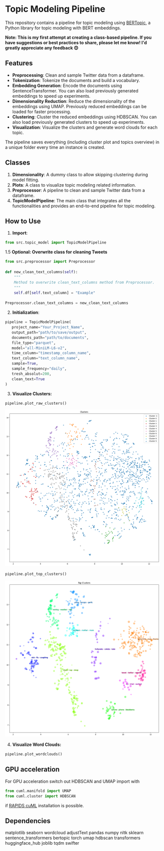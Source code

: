 # Topic Modeling Pipeline

This repository contains a pipeline for topic modeling using [BERTopic](https://github.com/MaartenGr/BERTopic), a Python library for topic modeling with BERT embeddings.


**Note: This is my first attempt at creating a class-based pipeline. If you have suggestions or best practices to share, please let me know! I'd greatly appreciate any feedback 😊**

## Features

- **Preprocessing**: Clean and sample Twitter data from a dataframe.
- **Tokenization**: Tokenize the documents and build a vocabulary.
- **Embedding Generation**: Encode the documents using SentenceTransformer. You can also load previously generated embeddings to speed up experiments.
- **Dimensionality Reduction**: Reduce the dimensionality of the embeddings using UMAP. Previously reduced embeddings can be loaded for faster processing.
- **Clustering**: Cluster the reduced embeddings using HDBSCAN. You can also load previously generated clusters to speed up experiments.
- **Visualization**: Visualize the clusters and generate word clouds for each topic.


The pipeline saves everything (including cluster plot and topics overview) in a unique folder every time an instance is created.



## Classes

1. **Dimensionality**: A dummy class to allow skipping clustering during model fitting.
2. **Plots**: A class to visualize topic modeling related information.
3. **Preprocessor**: A pipeline to clean and sample Twitter data from a dataframe.
4. **TopicModelPipeline**: The main class that integrates all the functionalities and provides an end-to-end pipeline for topic modeling.

## How to Use

1. **Import**:
 ```python
 from src.topic_model import TopicModelPipeline
```

1.5 **Optional: Overwrite class for cleaning Tweets**
```python
from src.preprocessor import Preprocessor

def new_clean_text_columns(self):
    """
    Method to overwrite clean_text_columns method from Preprocessor.
    """
    self.df[self.text_column] = "Example"
    
Preprocessor.clean_text_columns = new_clean_text_columns
```


2. **Initialization**:
```python
pipeline = TopicModelPipeline(
   project_name="Your_Project_Name",
   output_path="path/to/save/output",
   documents_path="path/to/documents",
   file_type="parquet",
   model="all-MiniLM-L6-v2",
   time_column="timestamp_column_name",
   text_column="text_column_name",
   sample=True,
   sample_frequency="daily",
   tresh_absolut=200,
   clean_text=True
)
```

3. **Visualize Clusters:**
 ```python
 pipeline.plot_raw_clusters()
```
![raw](https://github.com/juste97/topic-modeling-pipeline/blob/main/data/plots/raw_clusters.png?raw=true)


 ```python
 pipeline.plot_top_clusters()
```
![top](https://github.com/juste97/topic-modeling-pipeline/blob/main/data/plots/top_clusters.png?raw=true)


4. **Visualize Word Clouds:**
 ```python
 pipeline.plot_wordclouds()
```

## GPU acceleration

For GPU acceleration switch out HDBSCAN and UMAP import with
 ```python
from cuml.manifold import UMAP
from cuml.cluster import HDBSCAN
```
if [RAPIDS cuML](https://github.com/rapidsai/cuml) installation is possible.

## Dependencies
matplotlib
seaborn
wordcloud
adjustText
pandas
numpy
nltk
sklearn
sentence_transformers
bertopic
torch
umap
hdbscan
transformers
huggingface_hub
joblib
tqdm
swifter
